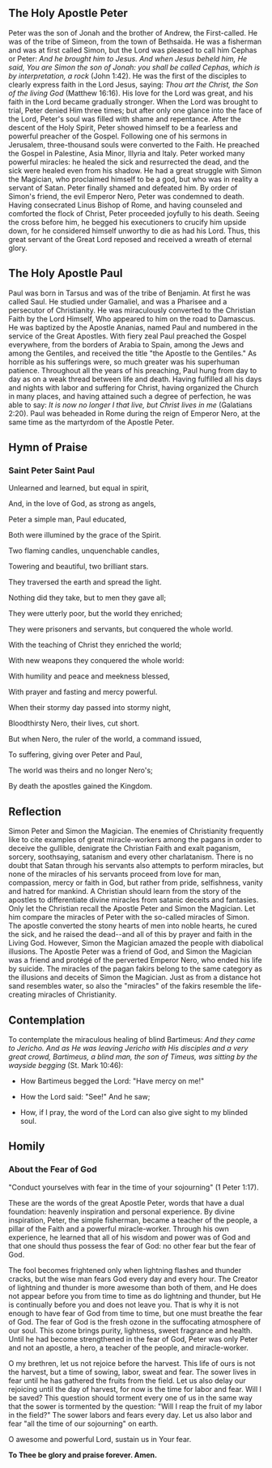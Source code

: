 ## The Holy Apostle Peter

Peter was the son of Jonah and the brother of Andrew, the First-called. He was of the tribe of Simeon, from the town of Bethsaida. He was a fisherman and was at first called Simon, but the Lord was pleased to call him Cephas or Peter: *And he brought him to Jesus. And when Jesus beheld him, He said, You are Simon the son of Jonah: you shall be called Cephas, which is by interpretation, a rock* (John 1:42). He was the first of the disciples to clearly express faith in the Lord Jesus, saying: *Thou art the Christ, the Son of the living God* (Matthew 16:16). His love for the Lord was great, and his faith in the Lord became gradually stronger. When the Lord was brought to trial, Peter denied Him three times; but after only one glance into the face of the Lord, Peter's soul was filled with shame and repentance. After the descent of the Holy Spirit, Peter showed himself to be a fearless and powerful preacher of the Gospel. Following one of his sermons in Jerusalem, three-thousand souls were converted to the Faith. He preached the Gospel in Palestine, Asia Minor, Illyria and Italy. Peter worked many powerful miracles: he healed the sick and resurrected the dead, and the sick were healed even from his shadow. He had a great struggle with Simon the Magician, who proclaimed himself to be a god, but who was in reality a servant of Satan. Peter finally shamed and defeated him. By order of Simon's friend, the evil Emperor Nero, Peter was condemned to death. Having consecrated Linus Bishop of Rome, and having counseled and comforted the flock of Christ, Peter proceeded joyfully to his death. Seeing the cross before him, he begged his executioners to crucify him upside down, for he considered himself unworthy to die as had his Lord. Thus, this great servant of the Great Lord reposed and received a wreath of eternal glory.


## The Holy Apostle Paul

Paul was born in Tarsus and was of the tribe of Benjamin. At first he was called Saul. He studied under Gamaliel, and was a Pharisee and a persecutor of Christianity. He was miraculously converted to the Christian Faith by the Lord Himself, Who appeared to him on the road to Damascus. He was baptized by the Apostle Ananias, named Paul and numbered in the service of the Great Apostles. With fiery zeal Paul preached the Gospel everywhere, from the borders of Arabia to Spain, among the Jews and among the Gentiles, and received the title "the Apostle to the Gentiles." As horrible as his sufferings were, so much greater was his superhuman patience. Throughout all the years of his preaching, Paul hung from day to day as on a weak thread between life and death. Having fulfilled all his days and nights with labor and suffering for Christ, having organized the Church in many places, and having attained such a degree of perfection, he was able to say: *It is now no longer I that live, but Christ lives in me* (Galatians 2:20). Paul was beheaded in Rome during the reign of Emperor Nero, at the same time as the martyrdom of the Apostle Peter.


## Hymn of Praise

### Saint Peter Saint Paul

Unlearned and learned, but equal in spirit,

And, in the love of God, as strong as angels,

Peter a simple man, Paul educated,

Both were illumined by the grace of the Spirit.

Two flaming candles, unquenchable candles,

Towering and beautiful, two brilliant stars.

They traversed the earth and spread the light.

Nothing did they take, but to men they gave all;

They were utterly poor, but the world they enriched;

They were prisoners and servants, but conquered the whole world.

With the teaching of Christ they enriched the world;

With new weapons they conquered the whole world:

With humility and peace and meekness blessed,

With prayer and fasting and mercy powerful.

When their stormy day passed into stormy night,

Bloodthirsty Nero, their lives, cut short.

But when Nero, the ruler of the world, a command issued,

To suffering, giving over Peter and Paul,

The world was theirs and no longer Nero's;

By death the apostles gained the Kingdom.


## Reflection

Simon Peter and Simon the Magician. The enemies of Christianity frequently like to cite examples of great miracle-workers among the pagans in order to deceive the gullible, denigrate the Christian Faith and exalt paganism, sorcery, soothsaying, satanism and every other charlatanism. There is no doubt that Satan through his servants also attempts to perform miracles, but none of the miracles of his servants proceed from love for man, compassion, mercy or faith in God, but rather from pride, selfishness, vanity and hatred for mankind. A Christian should learn from the story of the apostles to differentiate divine miracles from satanic deceits and fantasies. Only let the Christian recall the Apostle Peter and Simon the Magician. Let him compare the miracles of Peter with the so-called miracles of Simon. The apostle converted the stony hearts of men into noble hearts, he cured the sick, and he raised the dead--and all of this by prayer and faith in the Living God. However, Simon the Magician amazed the people with diabolical illusions. The Apostle Peter was a friend of God, and Simon the Magician was a friend and protégé of the perverted Emperor Nero, who ended his life by suicide. The miracles of the pagan fakirs belong to the same category as the illusions and deceits of Simon the Magician. Just as from a distance hot sand resembles water, so also the "miracles" of the fakirs resemble the life-creating miracles of Christianity.


## Contemplation

To contemplate the miraculous healing of blind Bartimeus: *And they came to Jericho. And as He was leaving Jericho with His disciples and a very great crowd, Bartimeus, a blind man, the son of Timeus, was sitting by the wayside begging* (St. Mark 10:46):

- How Bartimeus begged the Lord: "Have mercy on me!" 

- How the Lord said: "See!" And he saw; 

- How, if I pray, the word of the Lord can also give sight to my blinded soul.


## Homily

### About the Fear of God

"Conduct yourselves with fear in the time of your sojourning" (1 Peter 1:17).

These are the words of the great Apostle Peter, words that have a dual foundation: heavenly inspiration and personal experience. By divine inspiration, Peter, the simple fisherman, became a teacher of the people, a pillar of the Faith and a powerful miracle-worker. Through his own experience, he learned that all of his wisdom and power was of God and that one should thus possess the fear of God: no other fear but the fear of God.

The fool becomes frightened only when lightning flashes and thunder cracks, but the wise man fears God every day and every hour. The Creator of lightning and thunder is more awesome than both of them, and He does not appear before you from time to time as do lightning and thunder, but He is continually before you and does not leave you. That is why it is not enough to have fear of God from time to time, but one must breathe the fear of God. The fear of God is the fresh ozone in the suffocating atmosphere of our soul. This ozone brings purity, lightness, sweet fragrance and health. Until he had become strengthened in the fear of God, Peter was only Peter and not an apostle, a hero, a teacher of the people, and miracle-worker.

O my brethren, let us not rejoice before the harvest. This life of ours is not the harvest, but a time of sowing, labor, sweat and fear. The sower lives in fear until he has gathered the fruits from the field. Let us also delay our rejoicing until the day of harvest, for now is the time for labor and fear. Will I be saved? This question should torment every one of us in the same way that the sower is tormented by the question: "Will I reap the fruit of my labor in the field?" The sower labors and fears every day. Let us also labor and fear "all the time of our sojourning" on earth.

O awesome and powerful Lord, sustain us in Your fear.

**To Thee be glory and praise forever. Amen.**
